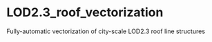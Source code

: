 # LOD2.3_roof_vectorization
Fully-automatic vectorization of city-scale LOD2.3 roof line structures
